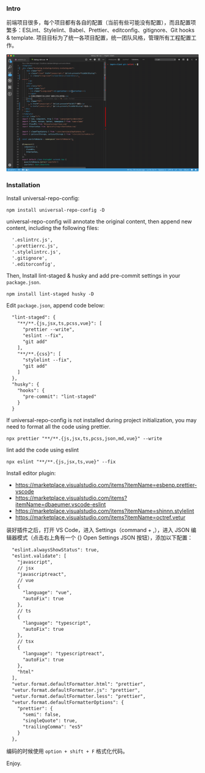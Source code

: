### Intro

前端项目很多，每个项目都有各自的配置（当前有些可能没有配置），而且配置项繁多：ESLint、Stylelint、Babel、Prettier、editconfig、gitignore、Git hooks & template.
项目目标为了统一各项目配置，统一团队风格，管理所有工程配置工作。

![prettier](prettier.gif)

### Installation

Install universal-repo-config:

```
npm install universal-repo-config -D
```

universal-repo-config will annotate the original content, then append new content, including the following files:

```
  '.eslintrc.js',
  '.prettierrc.js',
  '.stylelintrc.js',
  '.gitignore',
  '.editorconfig',
```

Then, Install lint-staged & husky and add pre-commit settings in your `package.json`.

```
npm install lint-staged husky -D
```

Edit `package.json`, append code below:

```
  "lint-staged": {
    "**/**.{js,jsx,ts,pcss,vue}": [
      "prettier --write",
      "eslint --fix",
      "git add"
    ],
    "**/**.{css}": [
      "stylelint --fix",
      "git add"
    ]
  },
  "husky": {
    "hooks": {
      "pre-commit": "lint-staged"
    }
  }
```

If universal-repo-config is not installed during project initialization, you may need to format all the code using prettier.

```
npx prettier "**/**.{js,jsx,ts,pcss,json,md,vue}" --write
```

lint add the code using eslint

```
npx eslint "**/**.{js,jsx,ts,vue}" --fix
```

Install editor plugin:

- https://marketplace.visualstudio.com/items?itemName=esbenp.prettier-vscode
- https://marketplace.visualstudio.com/items?itemName=dbaeumer.vscode-eslint
- https://marketplace.visualstudio.com/items?itemName=shinnn.stylelint
- https://marketplace.visualstudio.com/items?itemName=octref.vetur

装好插件之后，打开 VS Code，进入 Settings（command + ,），进入 JSON 编辑器模式（点击右上角有一个 {} Open Settings JSON 按钮），添加以下配置：

```
  "eslint.alwaysShowStatus": true,
  "eslint.validate": [
    "javascript",
    // jsx
    "javascriptreact",
    // vue
    {
      "language": "vue",
      "autoFix": true
    },
    // ts
    {
      "language": "typescript",
      "autoFix": true
    },
    // tsx
    {
      "language": "typescriptreact",
      "autoFix": true
    },
    "html"
  ],
  "vetur.format.defaultFormatter.html": "prettier",
  "vetur.format.defaultFormatter.js": "prettier",
  "vetur.format.defaultFormatter.less": "prettier",
  "vetur.format.defaultFormatterOptions": {
    "prettier": {
      "semi": false,
      "singleQuote": true,
      "trailingComma": "es5"
    }
  },
```

编码的时候使用 `option + shift + F` 格式化代码。

Enjoy.